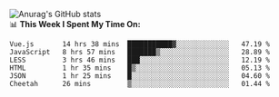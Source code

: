 
![Anurag's GitHub stats](https://github-readme-stats.vercel.app/api?username=supergczh&show_icons=true&theme=radical)
<br />
📊 **This Week I Spent My Time On:**

<!--START_SECTION:waka-->

```text
Vue.js       14 hrs 38 mins  ███████████▓░░░░░░░░░░░░░   47.19 %
JavaScript   8 hrs 57 mins   ███████▒░░░░░░░░░░░░░░░░░   28.89 %
LESS         3 hrs 46 mins   ███░░░░░░░░░░░░░░░░░░░░░░   12.19 %
HTML         1 hr 35 mins    █▒░░░░░░░░░░░░░░░░░░░░░░░   05.13 %
JSON         1 hr 25 mins    █░░░░░░░░░░░░░░░░░░░░░░░░   04.60 %
Cheetah      26 mins         ▒░░░░░░░░░░░░░░░░░░░░░░░░   01.44 %
```

<!--END_SECTION:waka-->
